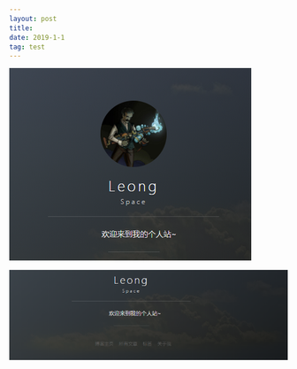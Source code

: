 ```yaml
---
layout: post
title: 
date: 2019-1-1
tag: test
---
```


![1546323089730](image/image180101/1546323089730.png)

![1546323142789](image/image180101/1546323142789.png)

